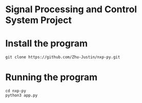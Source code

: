 # Signal Processing and Control System Project

# Install the program
```
git clone https://github.com/Zhu-Justin/nxp-py.git
```

# Running the program
```
cd nxp-py
python3 app.py
```

